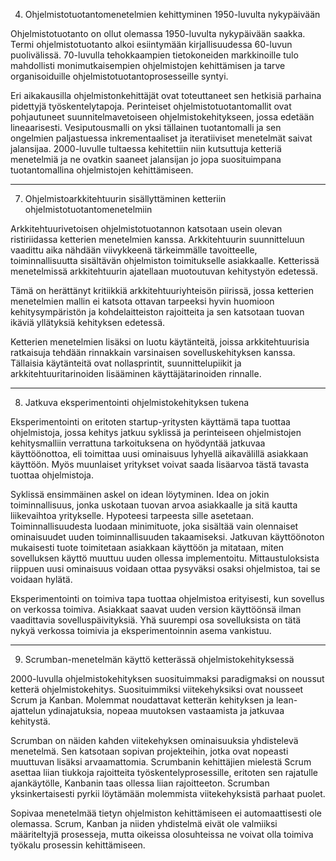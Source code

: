 4. Ohjelmistotuotantomenetelmien kehittyminen 1950-luvulta nykypäivään

Ohjelmistotuotanto on ollut olemassa 1950-luvulta nykypäivään saakka. Termi ohjelmistotuotanto alkoi esiintymään kirjallisuudessa 60-luvun puolivälissä. 70-luvulla tehokkaampien tietokoneiden markkinoille tulo mahdollisti monimutkaisempien ohjelmistojen kehittämisen ja tarve organisoiduille ohjelmistotuotantoprosesseille syntyi. 

Eri aikakausilla ohjelmistonkehittäjät ovat toteuttaneet sen hetkisiä parhaina pidettyjä työskentelytapoja. Perinteiset ohjelmistotuotantomallit ovat pohjautuneet suunnitelmavetoiseen ohjelmistokehitykseen, jossa edetään lineaarisesti. Vesiputousmalli on yksi tällainen tuotantomalli ja sen ongelmien paljastuessa inkrementaaliset ja iteratiiviset menetelmät saivat jalansijaa. 2000-luvulle tultaessa kehitettiin niin kutsuttuja ketteriä menetelmiä ja ne ovatkin saaneet jalansijan jo jopa suosituimpana tuotantomallina ohjelmistojen kehittämiseen. 

---------------------------------------------------------------------------------------------------

7. Ohjelmistoarkkitehtuurin sisällyttäminen ketteriin ohjelmistotuotantomenetelmiin

Arkkitehtuurivetoisen ohjelmistotuotannon katsotaan usein olevan ristiriidassa ketterien menetelmien kanssa. Arkkitehtuurin suunnitteluun vaadittu aika nähdään viivykkeenä tärkeimmälle tavoitteelle, toiminnallisuutta sisältävän ohjelmiston toimitukselle asiakkaalle. Ketterissä menetelmissä arkkitehtuurin ajatellaan muotoutuvan kehitystyön edetessä.

Tämä on herättänyt kritiikkiä arkkitehtuuriyhteisön piirissä, jossa ketterien menetelmien mallin ei katsota ottavan tarpeeksi hyvin huomioon kehitysympäristön ja kohdelaitteiston rajoitteita ja sen katsotaan tuovan ikäviä yllätyksiä kehityksen edetessä.

Ketterien menetelmien lisäksi on luotu käytänteitä, joissa arkkitehtuurisia ratkaisuja tehdään rinnakkain varsinaisen sovelluskehityksen kanssa. Tällaisia käytänteitä ovat nollasprintit, suunnittelupiikit ja arkkitehtuuritarinoiden lisääminen käyttäjätarinoiden rinnalle.

---------------------------------------------------------------------------------------------------

8. Jatkuva eksperimentointi ohjelmistokehityksen tukena

Eksperimentointi on eritoten startup-yritysten käyttämä tapa tuottaa ohjelmistoja, jossa kehitys jatkuu syklissä ja perinteiseen ohjelmistojen kehitysmalliin verrattuna tarkoituksena on hyödyntää jatkuvaa käyttöönottoa, eli toimittaa uusi ominaisuus lyhyellä aikavälillä asiakkaan käyttöön. Myös muunlaiset yritykset voivat saada lisäarvoa tästä tavasta tuottaa ohjelmistoja.

Syklissä ensimmäinen askel on idean löytyminen. Idea on jokin toiminnallisuus, jonka uskotaan tuovan arvoa asiakkaalle ja sitä kautta liikevaihtoa yritykselle. Hypoteesi tarpeesta sille asetetaan. Toiminnallisuudesta luodaan minimituote, joka sisältää vain olennaiset ominaisuudet uuden toiminnallisuuden takaamiseksi. Jatkuvan käyttöönoton mukaisesti tuote toimitetaan asiakkaan käyttöön ja mitataan, miten sovelluksen käyttö muuttuu uuden ollessa implementoitu. Mittaustuloksista riippuen uusi ominaisuus voidaan ottaa pysyväksi osaksi ohjelmistoa, tai se voidaan hylätä.

Eksperimentointi on toimiva tapa tuottaa ohjelmistoa erityisesti, kun sovellus on verkossa toimiva. Asiakkaat saavat uuden version käyttöönsä ilman vaadittavia sovelluspäivityksiä. Yhä suurempi osa sovelluksista on tätä nykyä verkossa toimivia ja eksperimentoinnin asema vankistuu.

---------------------------------------------------------------------------------------------------

9. Scrumban-menetelmän käyttö ketterässä ohjelmistokehityksessä

2000-luvulla ohjelmistokehityksen suosituimmaksi paradigmaksi on noussut ketterä ohjelmistokehitys. Suosituimmiksi viitekehyksiksi ovat nousseet Scrum ja Kanban. Molemmat noudattavat ketterän kehityksen ja lean-ajattelun ydinajatuksia, nopeaa muutoksen vastaamista ja jatkuvaa kehitystä.

Scrumban on näiden kahden viitekehyksen ominaisuuksia yhdistelevä menetelmä. Sen katsotaan sopivan projekteihin, jotka ovat nopeasti muuttuvan lisäksi arvaamattomia. Scrumbanin kehittäjien mielestä Scrum asettaa liian tiukkoja rajoitteita työskentelyprosessille, eritoten sen rajatulle ajankäytölle, Kanbanin taas ollessa liian rajoitteeton. Scrumban yksinkertaisesti pyrkii löytämään molemmista viitekehyksistä parhaat puolet. 

Sopivaa menetelmää tietyn ohjelmiston kehittämiseen ei automaattisesti ole olemassa. Scrum, Kanban ja niiden yhdistelmä eivät ole valmiiksi määriteltyjä prosesseja, mutta oikeissa olosuhteissa ne voivat olla toimiva työkalu prosessin kehittämiseen.

